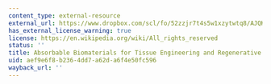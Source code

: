 ```yaml
---
content_type: external-resource
external_url: https://www.dropbox.com/scl/fo/52zzjr7t4s5w1xzytwtq8/AJQKBXLqBpJuQlDoA_VF8bM/Chapters/Chapter%206%20Absorbable%20Biomaterials%20for%20Tissue%20Engineering%20and%20Regenerative%20Medicine?dl=0&rlkey=qojtvzyd9q8cpudjtvj939i69
has_external_license_warning: true
license: https://en.wikipedia.org/wiki/All_rights_reserved
status: ''
title: Absorbable Biomaterials for Tissue Engineering and Regenerative Medicine
uid: aef9e6f8-b236-4dd7-a62d-a6f4e50fc596
wayback_url: ''
---
```

